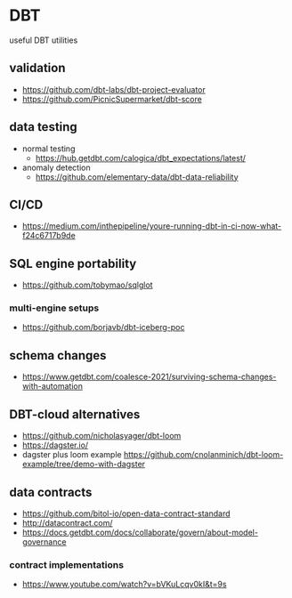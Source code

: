 # DBT

useful DBT utilities

## validation

- https://github.com/dbt-labs/dbt-project-evaluator
- https://github.com/PicnicSupermarket/dbt-score

## data testing
- normal testing
  - https://hub.getdbt.com/calogica/dbt_expectations/latest/
- anomaly detection
  - https://github.com/elementary-data/dbt-data-reliability
 
## CI/CD

- https://medium.com/inthepipeline/youre-running-dbt-in-ci-now-what-f24c6717b9de

## SQL engine portability

- https://github.com/tobymao/sqlglot

### multi-engine setups

- https://github.com/borjavb/dbt-iceberg-poc

## schema changes

- https://www.getdbt.com/coalesce-2021/surviving-schema-changes-with-automation

## DBT-cloud alternatives

- https://github.com/nicholasyager/dbt-loom
- https://dagster.io/
- dagster plus loom example https://github.com/cnolanminich/dbt-loom-example/tree/demo-with-dagster


## data contracts

- https://github.com/bitol-io/open-data-contract-standard
- http://datacontract.com/
- https://docs.getdbt.com/docs/collaborate/govern/about-model-governance

### contract implementations

- https://www.youtube.com/watch?v=bVKuLcqv0kI&t=9s
